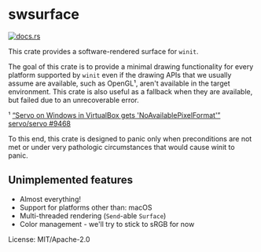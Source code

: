 # swsurface

[<img src="https://docs.rs/swsurface/badge.svg" alt="docs.rs">](https://docs.rs/swsurface/)

This crate provides a software-rendered surface for `winit`.

The goal of this crate is to provide a minimal drawing functionality
for every platform supported by `winit` even if the drawing APIs that we
usually assume are available, such as OpenGL¹, aren't available in the
target environment. This crate is also useful as a fallback when they are
available, but failed due to an unrecoverable error.

¹ [“Servo on Windows in VirtualBox gets 'NoAvailablePixelFormat'” servo/servo #9468](https://github.com/servo/servo/issues/9468)

To this end, this crate is designed to panic only when preconditions are not
met or under very pathologic circumstances that would cause winit to panic.

## Unimplemented features

 - Almost everything!
 - Support for platforms other than: macOS
 - Multi-threaded rendering (`Send`-able `Surface`)
 - Color management - we'll try to stick to sRGB for now


License: MIT/Apache-2.0
